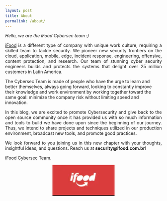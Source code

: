 ```yaml
---
layout: post
title: About
permalink: /about/
---
```


_Hello, we are the iFood Cybersec team :)_

<p style="text-align: justify;">
<a href="https://institucional.ifood.com.br/">iFood</a> is a different type of company with unique work culture, requiring a skilled team to tackle security. We pioneer new security frontiers on the cloud, application, mobile, edge, incident response, engineering, offensive, content protection, and research. Our team of stunning cyber security engineers builds and protects the systems that delight over 25 million customers in Latin America.
</p>
<p style="text-align: justify;">

The Cybersec Team is made of people who have the urge to learn and better themselves, always going forward, looking to constantly improve their knowledge and work environment by working together toward the same goal: minimize the company risk without limiting speed and innovation.
</p>
<p style="text-align: justify;">
In this blog, we are excited to promote Cybersecurity and give back to the open source community once it has provided us with so much information and tools to build we have done upon since the beginning of our journey. Thus, we intend to share projects and techniques utilized in our production environment, broadcast new tools, and promote good practices.
</p>

<p style="text-align: justify;">
We look forward to you joining us in this new chapter with your thoughts, insightful ideas, and questions. Reach us at <b>security@ifood.com.br</b>!
</p>

iFood Cybersec Team.

<center>
<img src="/assets/img/ifood-logo.png" width="200" height="100">
</center>
